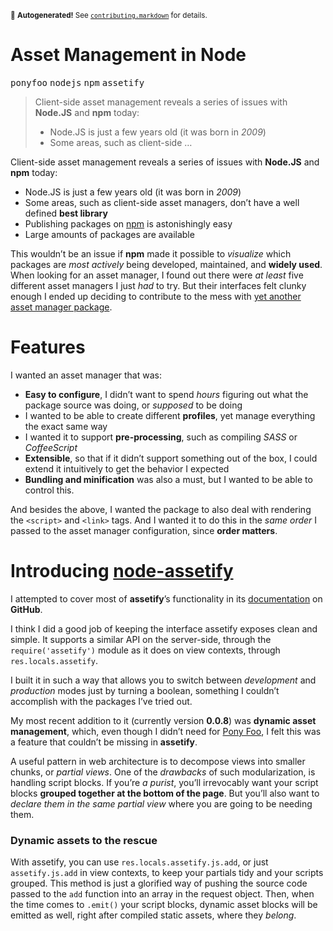 <sub>&#x1F6A8; <strong>Autogenerated!</strong> See <a href="https://github.com/ponyfoo/articles/tree/master/contributing.markdown"><code>contributing.markdown</code></a> for details.</sub>

<a href="https://ponyfoo.com/articles/asset-management-in-node"><div></div></a>

<h1>Asset Management in Node</h1>

<p><kbd>ponyfoo</kbd> <kbd>nodejs</kbd> <kbd>npm</kbd> <kbd>assetify</kbd></p>

<blockquote><p>Client-side asset management reveals a series of issues with <strong>Node.JS</strong> and <strong>npm</strong> today:</p><ul> <li>Node.JS is just a few years old (it was born in <em>2009</em>)</li> <li>Some areas, such as client-side &#x2026;</li></ul></blockquote>

<div><p>Client-side asset management reveals a series of issues with <strong>Node.JS</strong> and <strong>npm</strong> today:</p></div>

<div></div>

<div><ul> <li>Node.JS is just a few years old (it was born in <em>2009</em>)</li> <li>Some areas, such as client-side asset managers, don&#x2019;t have a well defined <strong>best library</strong></li> <li>Publishing packages on <a href="https://npmjs.org/" target="_blank">npm</a> is astonishingly easy</li> <li>Large amounts of packages are available</li> </ul></div>

<div><p>This wouldn&#x2019;t be an issue if <strong>npm</strong> made it possible to <em>visualize</em> which packages are <em>most actively</em> being developed, maintained, and <strong>widely used</strong>. When looking for an asset manager, I found out there were <em>at least</em> five different asset managers I just <em>had</em> to try. But their interfaces felt clunky enough I ended up deciding to contribute to the mess with <a href="https://npmjs.org/package/assetify" target="_blank" aria-label="assetify on npm">yet another asset manager package</a>.</p> <h1 id="features">Features</h1> <p>I wanted an asset manager that was:</p> <ul> <li><strong>Easy to configure</strong>, I didn&#x2019;t want to spend <em>hours</em> figuring out what the package source was doing, or <em>supposed</em> to be doing</li> <li>I wanted to be able to create different <strong>profiles</strong>, yet manage everything the exact same way</li> <li>I wanted it to support <strong>pre-processing</strong>, such as compiling <em>SASS</em> or <em>CoffeeScript</em></li> <li><strong>Extensible</strong>, so that if it didn&#x2019;t support something out of the box, I could extend it intuitively to get the behavior I expected</li> <li><strong>Bundling and minification</strong> was also a must, but I wanted to be able to control this.</li> </ul> <p>And besides the above, I wanted the package to also deal with rendering the <code class="md-code md-code-inline">&lt;script&gt;</code> and <code class="md-code md-code-inline">&lt;link&gt;</code> tags. And I wanted it to do this in the <em>same order</em> I passed to the asset manager configuration, since <strong>order matters</strong>.</p> <h1 id="introducing-node-assetify-https-githubcom-bevacqua-node-assetify-node-assetify-on-github">Introducing <a href="https://github.com/bevacqua/node-assetify" target="_blank" aria-label="node-assetify on GitHub">node-assetify</a></h1> <p>I attempted to cover most of <strong>assetify</strong>&#x2019;s functionality in its <a href="https://github.com/bevacqua/node-assetify/blob/master/README.md" target="_blank" aria-label="node-assetify documentation">documentation</a> on <strong>GitHub</strong>.</p> <p>I think I did a good job of keeping the interface assetify exposes clean and simple. It supports a similar API on the server-side, through the <code class="md-code md-code-inline">require(&apos;assetify&apos;)</code> module as it does on view contexts, through <code class="md-code md-code-inline">res.locals.assetify</code>.</p> <p>I built it in such a way that allows you to switch between <em>development</em> and <em>production</em> modes just by turning a boolean, something I couldn&#x2019;t accomplish with the packages I&#x2019;ve tried out.</p> <p>My most recent addition to it (currently version <strong>0.0.8</strong>) was <strong>dynamic asset management</strong>, which, even though I didn&#x2019;t need for <a href="https://github.com/bevacqua/ponyfoo" target="_blank">Pony Foo</a>, I felt this was a feature that couldn&#x2019;t be missing in <strong>assetify</strong>.</p> <p>A useful pattern in web architecture is to decompose views into smaller chunks, or <em>partial views</em>. One of the <em>drawbacks</em> of such modularization, is handling script blocks. If you&#x2019;re <em>a purist</em>, you&#x2019;ll irrevocably want your script blocks <strong>grouped together at the bottom of the page</strong>. But you&#x2019;ll also want to <em>declare them in the same partial view</em> where you are going to be needing them.</p> <h3 id="dynamic-assets-to-the-rescue">Dynamic assets to the rescue</h3> <p>With assetify, you can use <code class="md-code md-code-inline">res.locals.assetify.js.add</code>, or just <code class="md-code md-code-inline">assetify.js.add</code> in view contexts, to keep your partials tidy and your scripts grouped. This method is just a glorified way of pushing the source code passed to the <code class="md-code md-code-inline">add</code> function into an array in the request object. Then, when the time comes to <code class="md-code md-code-inline">.emit()</code> your script blocks, dynamic asset blocks will be emitted as well, right after compiled static assets, where they <em>belong</em>.</p></div>
